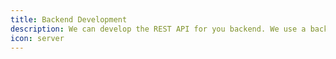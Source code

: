 ```yaml
---
title: Backend Development
description: We can develop the REST API for you backend. We use a backend stack based on Apache Camel and Elasticsearch.
icon: server
---
```

